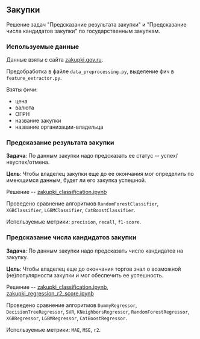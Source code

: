## Закупки

Решение задач "Предсказание результата закупки" и "Предсказание числа кандидатов закупки" по государственным закупкам.

### Используемые данные

Данные взяты с сайта [zakupki.gov.ru](http://www.zakupki.gov.ru/epz/main/public/home.html).

Предобработка в файле `data_preprocessing.py`, выделение фич в `feature_extractor.py`.

Взяты фичи:
* цена
* валюта
* ОГРН
* название закупки
* название организации-владельца

### Предсказание результата закупки

**Задача**: По данным закупки надо предсказать ее статус -- успех/неуспех/отмена.

**Цель**: Чтобы владелец закупки еще до ее окончания мог определить по имеющимся данным, будет ли его закупка успешной.

Решение -- [zakupki_classification.ipynb](https://github.com/zakoopkee/zakupki/blob/master/zakupki_classification.ipynb)

Проведено сравнение алгоритмов `RandomForestClassifier`, `XGBClassifier`, `LGBMClassifier`, `CatBoostClassifier`.

Используемые метрики: `precision`, `recall`, `f1-score`.

### Предсказание числа кандидатов закупки

**Задача**: По данным закупки надо предсказать число кандидатов на закупку.

**Цель**: Чтобы владелец еще до окончания торгов знал о возможной (не)популярности закупки и мог обеспечить ее успешность.

Решение -- [zakupki_classification.ipynb](https://github.com/zakoopkee/zakupki/blob/master/zakupki_classification.ipynb), [zakupki_regression_r2_score.ipynb](https://github.com/zakoopkee/zakupki/blob/master/zakupki_regression_r2_score.ipynb)

Проведено сравнение алгоритмов `DummyRegressor`, `DecisionTreeRegressor`, `SVR`, `KNeighborsRegressor`,  `RandomForestRegressor`, `XGBRegressor`, `LGBMRegressor`, `CatBoostRegressor`.

Используемые метрики: `MAE`, `MSE`, `r2`.

